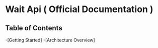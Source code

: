 # Wait Api ( Official Documentation )



## Table of Contents

-[Getting Started]
-[Architecture Overview]